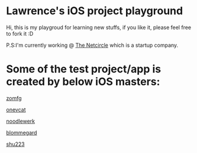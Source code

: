 # Lawrence's iOS project playground

Hi, this is my playgroud for learning new stuffs, if you like it, please feel free to fork it :D

P.S:I'm currently working @ [The Netcircle](http://thenetcircle.com) which is a startup company.


# Some of the test project/app is created by below iOS masters:

[zomfg](https://github.com/zomfg)

[onevcat](https://github.com/onevcat)

[noodlewerk](https://github.com/noodlewerk)

[blommegard](https://github.com/blommegard)

[shu223](https://github.com/shu223)
